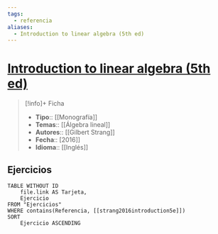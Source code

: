 ```yaml
---
tags:
  - referencia
aliases:
  - Introduction to linear algebra (5th ed)
---
```

# [Introduction to linear algebra (5th ed)](https://math.mit.edu/~gs/linearalgebra/ila5/indexila5.html)

>[!info]+ Ficha
>- **Tipo**:: [[Monografía]]
>- **Temas**:: [[Álgebra lineal]]
>- **Autores**:: [[Gilbert Strang]]
>- **Fecha**:: [2016]]
>- **Idioma**:: [[Inglés]]

## Ejercicios
```dataview
TABLE WITHOUT ID
    file.link AS Tarjeta,
    Ejercicio
FROM "Ejercicios"
WHERE contains(Referencia, [[strang2016introduction5e]])
SORT
    Ejercicio ASCENDING
```
